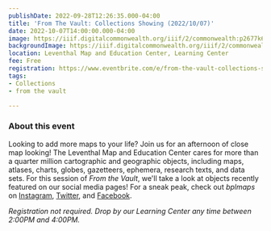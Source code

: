 ```yaml
---
publishDate: 2022-09-28T12:26:35.000-04:00
title: 'From The Vault: Collections Showing (2022/10/07)'
date: 2022-10-07T14:00:00.000-04:00
image: https://iiif.digitalcommonwealth.org/iiif/2/commonwealth:p2677k68s/full/2000,/0/default.jpg
backgroundImage: https://iiif.digitalcommonwealth.org/iiif/2/commonwealth:p2677k68s/full/2000,/0/default.jpg
location: Leventhal Map and Education Center, Learning Center
fee: Free
registration: https://www.eventbrite.com/e/from-the-vault-collections-showing-tickets-428679681467
tags:
- Collections
- from the vault

---
```

### About this event

Looking to add more maps to your life? Join us for an afternoon of close map looking! The Leventhal Map and Education Center cares for more than a quarter million cartographic and geographic objects, including maps, atlases, charts, globes, gazetteers, ephemera, research texts, and data sets. For this session of _From the Vault_, we'll take a look at objects recently featured on our social media pages! For a sneak peak, check out _bplmaps_ on [Instagram](https://www.instagram.com/bplmaps/), [Twitter](https://twitter.com/bplmaps), and [Facebook](https://www.facebook.com/bplmaps).

_Registration not required. Drop by our Learning Center any time between 2:00PM and 4:00PM._